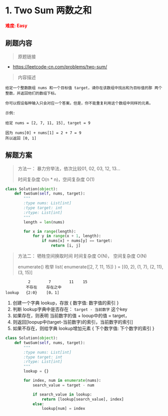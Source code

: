 # 1. Two Sum 两数之和

**<font color=red>难度: Easy</font>**

## 刷题内容

> 原题链接

* https://leetcode-cn.com/problems/two-sum/

> 内容描述

```
给定一个整数数组 nums 和一个目标值 target，请你在该数组中找出和为目标值的那 两个 整数，并返回他们的数组下标。

你可以假设每种输入只会对应一个答案。但是，你不能重复利用这个数组中同样的元素。

示例:

给定 nums = [2, 7, 11, 15], target = 9

因为 nums[0] + nums[1] = 2 + 7 = 9
所以返回 [0, 1]
```

## 解题方案

> 方法一： 暴力穷举法，依次比较01, 02, 03, 12, 13...
>
> 时间复杂度 O(n * n)，空间复杂度 O(1)

```python
class Solution(object):
    def twoSum(self, nums, target):
        """
        :type nums: List[int]
        :type target: int
        :rtype: List[int]
        """
        length = len(nums)

        for x in range(length):
            for y in range(x + 1, length):
                if nums[x] + nums[y] == target:
                    return [i, j]
```



> 方法二： 牺牲空间换取时间   时间复杂度 O(N)， 空间复杂度 O(N)
>
> enumerate() 枚举   list( enumerate([2, 7, 11, 15]) ) =   [(0, 2), (1, 7), (2, 11), (3, 15)]

              2        7        11    15
             不存在    存在之中
    lookup   {2:0}    [0，1]
1.  创建一个字典 lookup，存放 { 数字值:  数字值的索引 }
2.  判断 lookup字典中是否存在： `target - 当前数字` 这个key 
3.  如果存在，则表明 当前数字的值 + looup中的值  =  target，
4.  则返回[loopup中(target-当前数字)的索引，当前数字的索引]
5.  如果不存在，则给字典 lookup增加元素  { 下个数字值:  下个数字的索引 }

```python
class Solution(object):
    def twoSum(self, nums, target):
        """
        :type nums: List[int]
        :type target: int
        :rtype: List[int]
        """
        lookup = {}

        for index, num in enumerate(nums):
            search_value = target - num

            if search_value in lookup:
                return [lookup[search_value], index]
            else:
                lookup[num] = index
```












